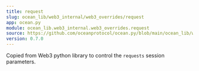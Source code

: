 ```yaml
---
title: request
slug: ocean_lib/web3_internal/web3_overrides/request
app: ocean.py
module: ocean_lib.web3_internal.web3_overrides.request
source: https://github.com/oceanprotocol/ocean.py/blob/main/ocean_lib/web3_internal/web3_overrides/request.py
version: 0.7.0
---
```

Copied from Web3 python library to control the `requests` session parameters.

